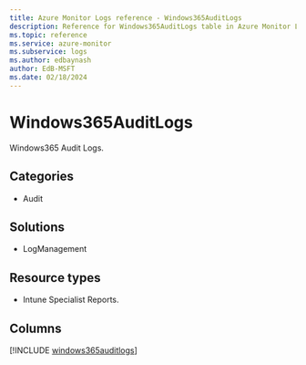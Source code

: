 ```yaml
---
title: Azure Monitor Logs reference - Windows365AuditLogs
description: Reference for Windows365AuditLogs table in Azure Monitor Logs.
ms.topic: reference
ms.service: azure-monitor
ms.subservice: logs
ms.author: edbaynash
author: EdB-MSFT
ms.date: 02/18/2024
---
```


# Windows365AuditLogs

Windows365 Audit Logs.


## Categories

- Audit

## Solutions

- LogManagement

## Resource types

- Intune Specialist Reports.

## Columns
  
[!INCLUDE [windows365auditlogs](.././tables/includes/windows365auditlogs-include.md)]
